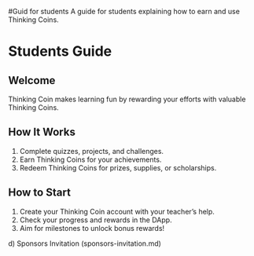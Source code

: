 #Guid for students
A guide for students explaining how to earn and use Thinking Coins.

# Students Guide  

## Welcome  
Thinking Coin makes learning fun by rewarding your efforts with valuable Thinking Coins.  

## How It Works  
1. Complete quizzes, projects, and challenges.  
2. Earn Thinking Coins for your achievements.  
3. Redeem Thinking Coins for prizes, supplies, or scholarships.  

## How to Start  
1. Create your Thinking Coin account with your teacher’s help.  
2. Check your progress and rewards in the DApp.  
3. Aim for milestones to unlock bonus rewards!  

d) Sponsors Invitation (sponsors-invitation.md)
